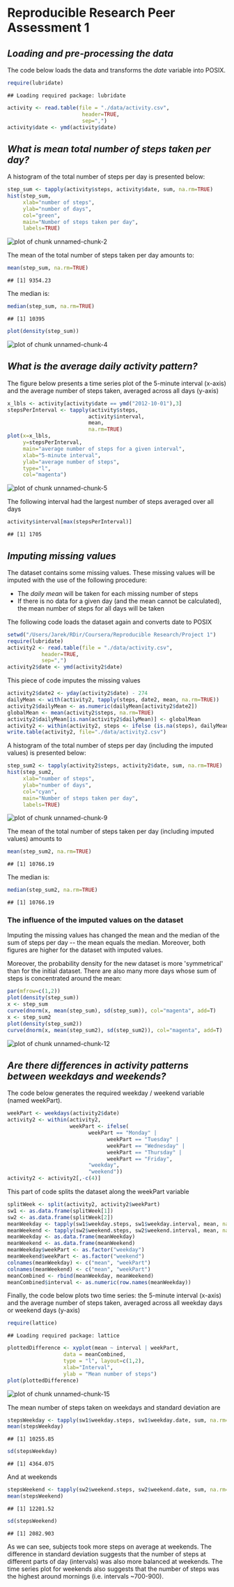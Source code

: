 Reproducible Research Peer Assessment 1
========================================================

## *Loading and pre-processing the data*

The code below loads the data and transforms the *date* variable into POSIX.

```r
require(lubridate)
```

```
## Loading required package: lubridate
```

```r
activity <- read.table(file = "./data/activity.csv",
                        header=TRUE, 
                        sep=",")
activity$date <- ymd(activity$date)
```

## *What is mean total number of steps taken per day?*

A histogram of the total number of steps per day is presented below:


```r
step_sum <- tapply(activity$steps, activity$date, sum, na.rm=TRUE)
hist(step_sum, 
     xlab="number of steps", 
     ylab="number of days", 
     col="green", 
     main="Number of steps taken per day",
     labels=TRUE)
```

![plot of chunk unnamed-chunk-2](figure/unnamed-chunk-2-1.png) 

The mean of the total number of steps taken per day amounts to:


```r
mean(step_sum, na.rm=TRUE)
```

```
## [1] 9354.23
```

The median is:


```r
median(step_sum, na.rm=TRUE)
```

```
## [1] 10395
```

```r
plot(density(step_sum))
```

![plot of chunk unnamed-chunk-4](figure/unnamed-chunk-4-1.png) 

## *What is the average daily activity pattern?*

The figure below presents a time series plot of the 5-minute interval (x-axis) and the average number of steps taken, averaged across all days (y-axis)


```r
x_lbls <- activity[activity$date == ymd("2012-10-01"),3]
stepsPerInterval <- tapply(activity$steps,
                          activity$interval,
                          mean,
                          na.rm=TRUE)
plot(x=x_lbls,
     y=stepsPerInterval,
     main="average number of steps for a given interval",
     xlab="5-minute interval",
     ylab="average number of steps",
     type="l",
     col="magenta")
```

![plot of chunk unnamed-chunk-5](figure/unnamed-chunk-5-1.png) 

The following interval had the largest number of steps averaged over all days


```r
activity$interval[max(stepsPerInterval)]
```

```
## [1] 1705
```

## *Imputing missing values*

The dataset contains some missing values. These missing values will be imputed with the use of the following procedure:

* The *daily mean* will be taken for each missing number of steps
* If there is no data for a given day (and the mean cannot be calculated), the mean number of steps for all days will be taken

The following code loads the dataset again and converts date to POSIX


```r
setwd("/Users/Jarek/RDir/Coursera/Reproducible Research/Project 1")
require(lubridate)
activity2 <- read.table(file = "./data/activity.csv",
           header=TRUE, 
           sep=",")
activity2$date <- ymd(activity2$date)
```

This piece of code imputes the missing values


```r
activity2$date2 <- yday(activity2$date) - 274
dailyMean <- with(activity2, tapply(steps, date2, mean, na.rm=TRUE))
activity2$dailyMean <- as.numeric(dailyMean[activity2$date2])
globalMean <- mean(activity2$steps, na.rm=TRUE)
activity2$dailyMean[is.nan(activity2$dailyMean)] <- globalMean
activity2 <- within(activity2, steps <- ifelse (is.na(steps), dailyMean, steps))
write.table(activity2, file="./data/activity2.csv")
```

A histogram of the total number of steps per day (including the imputed values) is presented below:


```r
step_sum2 <- tapply(activity2$steps, activity2$date, sum, na.rm=TRUE)
hist(step_sum2, 
     xlab="number of steps", 
     ylab="number of days", 
     col="cyan", 
     main="Number of steps taken per day",
     labels=TRUE)
```

![plot of chunk unnamed-chunk-9](figure/unnamed-chunk-9-1.png) 

The mean of the total number of steps taken per day (including imputed values) amounts to


```r
mean(step_sum2, na.rm=TRUE)
```

```
## [1] 10766.19
```

The median is:


```r
median(step_sum2, na.rm=TRUE)
```

```
## [1] 10766.19
```

### The influence of the imputed values on the dataset

Imputing the missing values has changed the mean and the median of the sum of steps per day -- the mean equals the median. Moreover, both figures are higher for the dataset with imputed values.

Moreover, the probability density for the new dataset is more 'symmetrical' than for the initial dataset. There are also many more days whose sum of steps is concentrated around the mean:


```r
par(mfrow=c(1,2))
plot(density(step_sum))
x <- step_sum
curve(dnorm(x, mean(step_sum), sd(step_sum)), col="magenta", add=T)
x <- step_sum2
plot(density(step_sum2))
curve(dnorm(x, mean(step_sum2), sd(step_sum2)), col="magenta", add=T)
```

![plot of chunk unnamed-chunk-12](figure/unnamed-chunk-12-1.png) 

## *Are there differences in activity patterns between weekdays and weekends?*

The code below generates the required weekday / weekend variable (named weekPart).


```r
weekPart <- weekdays(activity2$date)
activity2 <- within(activity2, 
                    weekPart <- ifelse(
                          weekPart == "Monday" | 
                                weekPart == "Tuesday" | 
                                weekPart == "Wednesday" | 
                                weekPart == "Thursday" | 
                                weekPart == "Friday", 
                          "weekday", 
                          "weekend"))
activity2 <- activity2[,-c(4)]
```

This part of code splits the dataset along the weekPart variable


```r
splitWeek <- split(activity2, activity2$weekPart)
sw1 <- as.data.frame(splitWeek[1])
sw2 <- as.data.frame(splitWeek[2])
meanWeekday <- tapply(sw1$weekday.steps, sw1$weekday.interval, mean, na.rm=TRUE)
meanWeekend <- tapply(sw2$weekend.steps, sw2$weekend.interval, mean, na.rm=TRUE)
meanWeekday <- as.data.frame(meanWeekday)
meanWeekend <- as.data.frame(meanWeekend)
meanWeekday$weekPart <- as.factor("weekday")
meanWeekend$weekPart <- as.factor("weekend")
colnames(meanWeekday) <- c("mean", "weekPart")
colnames(meanWeekend) <- c("mean", "weekPart")
meanCombined <- rbind(meanWeekday, meanWeekend)
meanCombined$interval <- as.numeric(row.names(meanWeekday))
```

Finally, the code below plots two time series: the 5-minute interval (x-axis) and the average number of steps taken, averaged across all weekday days or weekend days (y-axis)

```r
require(lattice)
```

```
## Loading required package: lattice
```

```r
plottedDifference <- xyplot(mean ~ interval | weekPart, 
                  data = meanCombined, 
                  type = "l", layout=c(1,2), 
                  xlab="Interval",
                  ylab = "Mean number of steps")
plot(plottedDifference)
```

![plot of chunk unnamed-chunk-15](figure/unnamed-chunk-15-1.png) 

The mean number of steps taken on weekdays and standard deviation are 

```r
stepsWeekday <- tapply(sw1$weekday.steps, sw1$weekday.date, sum, na.rm=TRUE)
mean(stepsWeekday)
```

```
## [1] 10255.85
```

```r
sd(stepsWeekday)
```

```
## [1] 4364.075
```

And at weekends

```r
stepsWeekend <- tapply(sw2$weekend.steps, sw2$weekend.date, sum, na.rm=TRUE)
mean(stepsWeekend)
```

```
## [1] 12201.52
```

```r
sd(stepsWeekend)
```

```
## [1] 2082.903
```

As we can see, subjects took more steps on average at weekends. The difference in standard deviation suggests that the number of steps at different parts of day (intervals) was also more balanced at weekends. The time series plot for weekends also suggests that the number of steps was the highest around mornings (i.e. intervals ~700-900).

